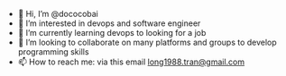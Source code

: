 - 👋 Hi, I’m @dococobai
- 👀 I’m interested in devops and software engineer
- 🌱 I’m currently learning devops to looking for a job
- 💞️ I’m looking to collaborate on many platforms and groups to develop programming skills
- 📫 How to reach me: via this email long1988.tran@gmail.com

<!---
dococobai/dococobai is a ✨ special ✨ repository because its `README.md` (this file) appears on your GitHub profile.
You can click the Preview link to take a look at your changes.
--->

